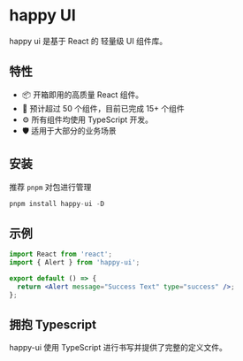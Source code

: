 # happy UI

happy ui 是基于 React 的 轻量级 UI 组件库。

## 特性
- 📦 开箱即用的高质量 React 组件。
- 🎨 预计超过 50 个组件，目前已完成 15+ 个组件
- ⚙️ 所有组件均使用 TypeScript 开发。
- 🛡 适用于大部分的业务场景

## 安装

推荐 `pnpm` 对包进行管理

```js
pnpm install happy-ui -D
```

## 示例

```jsx
import React from 'react';
import { Alert } from 'happy-ui';

export default () => {
  return <Alert message="Success Text" type="success" />;
};
```

## 拥抱 Typescript

happy-ui 使用 TypeScript 进行书写并提供了完整的定义文件。
